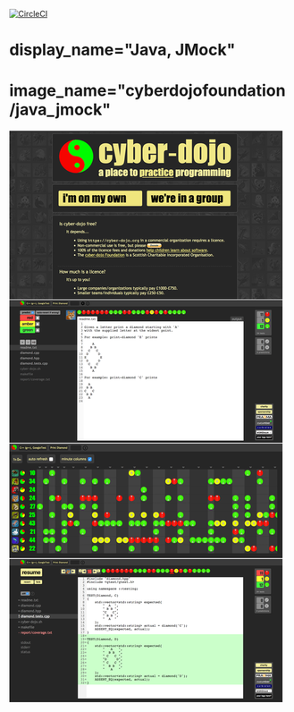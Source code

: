 
[![CircleCI](https://circleci.com/gh/cyber-dojo-languages/java-jmock.svg?style=svg)](https://circleci.com/gh/cyber-dojo-languages/java-jmock)

# display_name="Java, JMock"
# image_name="cyberdojofoundation/java_jmock"

![cyber-dojo.org home page](https://github.com/cyber-dojo/cyber-dojo/blob/master/shared/home_page_snapshot.png)
